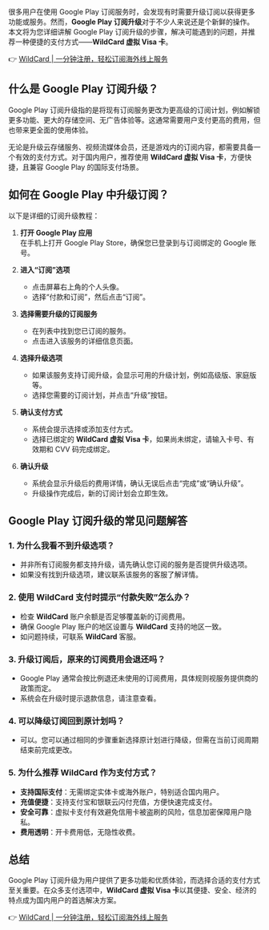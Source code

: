 很多用户在使用 Google Play 订阅服务时，会发现有时需要升级订阅以获得更多功能或服务。然而，**Google Play 订阅升级**对于不少人来说还是个新鲜的操作。本文将为您详细讲解 Google Play 订阅升级的步骤，解决可能遇到的问题，并推荐一种便捷的支付方式——**WildCard 虚拟 Visa 卡**。

👉 [WildCard | 一分钟注册，轻松订阅海外线上服务](https://bit.ly/bewildcard)

## 什么是 Google Play 订阅升级？

Google Play 订阅升级指的是将现有订阅服务更改为更高级的订阅计划，例如解锁更多功能、更大的存储空间、无广告体验等。这通常需要用户支付更高的费用，但也带来更全面的使用体验。

无论是升级云存储服务、视频流媒体会员，还是游戏内的订阅内容，都需要具备一个有效的支付方式。对于国内用户，推荐使用 **WildCard 虚拟 Visa 卡**，方便快捷，且兼容 Google Play 的国际支付场景。

## 如何在 Google Play 中升级订阅？

以下是详细的订阅升级教程：

1. **打开 Google Play 应用**  
   在手机上打开 Google Play Store，确保您已登录到与订阅绑定的 Google 账号。

2. **进入“订阅”选项**  
   - 点击屏幕右上角的个人头像。  
   - 选择“付款和订阅”，然后点击“订阅”。

3. **选择需要升级的订阅服务**  
   - 在列表中找到您已订阅的服务。  
   - 点击进入该服务的详细信息页面。

4. **选择升级选项**  
   - 如果该服务支持订阅升级，会显示可用的升级计划，例如高级版、家庭版等。  
   - 选择您需要的订阅计划，并点击“升级”按钮。

5. **确认支付方式**  
   - 系统会提示选择或添加支付方式。  
   - 选择已绑定的 **WildCard 虚拟 Visa 卡**，如果尚未绑定，请输入卡号、有效期和 CVV 码完成绑定。

6. **确认升级**  
   - 系统会显示升级后的费用详情，确认无误后点击“完成”或“确认升级”。  
   - 升级操作完成后，新的订阅计划会立即生效。

## Google Play 订阅升级的常见问题解答

### 1. 为什么我看不到升级选项？

- 并非所有订阅服务都支持升级，请先确认您订阅的服务是否提供升级选项。  
- 如果没有找到升级选项，建议联系该服务的客服了解详情。

### 2. 使用 WildCard 支付时提示“付款失败”怎么办？

- 检查 **WildCard** 账户余额是否足够覆盖新的订阅费用。  
- 确保 Google Play 账户的地区设置与 **WildCard** 支持的地区一致。  
- 如问题持续，可联系 **WildCard** 客服。

### 3. 升级订阅后，原来的订阅费用会退还吗？

- Google Play 通常会按比例退还未使用的订阅费用，具体规则视服务提供商的政策而定。  
- 系统会在升级时提示退款信息，请注意查看。

### 4. 可以降级订阅回到原计划吗？

- 可以。您可以通过相同的步骤重新选择原计划进行降级，但需在当前订阅周期结束前完成更改。

### 5. 为什么推荐 WildCard 作为支付方式？

- **支持国际支付**：无需绑定实体卡或海外账户，特别适合国内用户。  
- **充值便捷**：支持支付宝和银联云闪付充值，方便快速完成支付。  
- **安全可靠**：虚拟卡支付有效避免信用卡被盗刷的风险，信息加密保障用户隐私。  
- **费用透明**：开卡费用低，无隐性收费。

## 总结

Google Play 订阅升级为用户提供了更多功能和优质体验，而选择合适的支付方式至关重要。在众多支付选项中，**WildCard 虚拟 Visa 卡**以其便捷、安全、经济的特点成为国内用户的首选解决方案。

👉 [WildCard | 一分钟注册，轻松订阅海外线上服务](https://bit.ly/bewildcard)